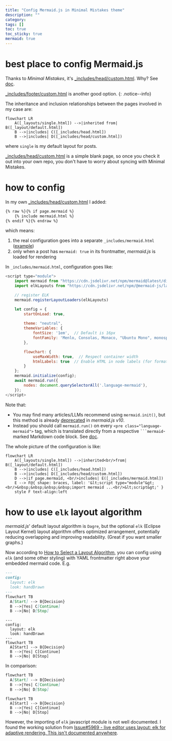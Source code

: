```yaml
---
title: "Config Mermaid.js in Minimal Mistakes theme"
description: ""
category: 
tags: []
toc: true
toc_sticky: true
mermaid: true
---
```


# best place to config Mermaid.js 

Thanks to _Minimal Mistakes_, it's [_includes/head/custom.html](https://github.com/mmistakes/minimal-mistakes/blob/master/_includes/head/custom.html). Why? See [doc](https://mmistakes.github.io/minimal-mistakes/docs/layouts/#head).

[_includes/footer/custom.html](https://github.com/mmistakes/minimal-mistakes/blob/master/_includes/footer/custom.html) is another good option.
{: .notice--info}

The inheritance and inclusion relationships between the pages involved in my case are:

```mermaid
flowchart LR
    A([_layouts/single.html]) -->|inherited from| B([_layout/default.html])
    B -->|includes| C([_includes/head.html])
    B -->|includes| D([_includes/head/custom.html])
```

where `single` is my default layout for posts.

[_includes/head/custom.html](https://github.com/mmistakes/minimal-mistakes/blob/master/_includes/head/custom.html) is a simple blank page, so once you check it out into your own repo, you don't have to worry about syncing with Minimal Mistakes.

# how to config

In my own [_includes/head/custom.html](https://github.com/erikyao/erikyao.github.io/blob/master/_includes/head/custom.html) I added:

```html
{% raw %}{% if page.mermaid %}
    {% include mermaid.html %}
{% endif %}{% endraw %}
```

which means:

1. the real configuration goes into a separate `_includes/mermaid.html` ([example](https://github.com/erikyao/erikyao.github.io/blob/master/_includes/mermaid.html))
2. only when a post has `mermaid: true` in its frontmatter, _mermaid.js_ is loaded for rendering

In `_includes/mermaid.html`, configuration goes like:

```js
<script type="module">
    import mermaid from "https://cdn.jsdelivr.net/npm/mermaid@latest/dist/mermaid.esm.min.mjs"
    import elkLayouts from "https://cdn.jsdelivr.net/npm/@mermaid-js/layout-elk@latest/dist/mermaid-layout-elk.esm.min.mjs"

    // register ELK
    mermaid.registerLayoutLoaders(elkLayouts)

    let config = { 
        startOnLoad: true,
        
        theme: "neutral",
        themeVariables: {
            fontSize: '1em',  // Default is 16px
            fontFamily: 'Menlo, Consolas, Monaco, "Ubuntu Mono", monospace'
        },

        flowchart: { 
            useMaxWidth: true,  // Respect container width
            htmlLabels: true  // Enable HTML in node labels (for formatting)
        } 
    };
    mermaid.initialize(config);
    await mermaid.run({
        nodes: document.querySelectorAll('.language-mermaid'),
    });
</script>
```

Note that: 

- You may find many articles/LLMs recommend using `mermaid.init()`, but this method is already [deprecated](https://mermaid.js.org/config/usage.html#calling-mermaid-init-deprecated) in _mermaid.js v10_.
- Instead you should call `mermaid.run()` on every `<pre class="language-mermaid">` tag, which is translated directly from a respective <code>```mermaid</code>-marked Markdown code block. See [doc](https://mermaid.js.org/config/usage.html#using-mermaid-run).

The whole picture of the configuration is like:

```mermaid
flowchart LR
    A([_layouts/single.html]) -->|inherited<br/>from| B([_layout/default.html])
    B -->|includes| C([_includes/head.html])
    B -->|includes| D([_includes/head/custom.html])
    D -->|if page.mermaid, <br/>includes| E([_includes/mermaid.html])
    E --> F@{ shape: braces, label: '&lt;script type="module"&gt;<br/>&nbsp;&nbsp;&nbsp;&nbsp;import mermaid ...<br/>&lt;script&gt;' }
    style F text-align:left
```

# how to use `elk` layout algorithm

_mermaid.js_' default layout algorithm is `Dagre`, but the optional `elk` (Eclipse Layout Kernel) layout algorithm offers optimized arrangement, potentially reducing overlapping and improving readability. (Great if you want smaller graphs.)

Now according to [How to Select a Layout Algorithm](https://mermaid.js.org/intro/syntax-reference.html#how-to-select-a-layout-algorithm), you can config using `elk` (and some other styling) with YAML frontmatter right above your embedded mermaid code. E.g.

```md
---
config:
  layout: elk
  look: handDrawn
---
flowchart TB
  A[Start] --> B{Decision}
  B -->|Yes| C[Continue]
  B -->|No| D[Stop]
```

```mermaid
---
config:
  layout: elk
  look: handDrawn
---
flowchart TB
  A[Start] --> B{Decision}
  B -->|Yes| C[Continue]
  B -->|No| D[Stop]
```

In comparison:

```md
flowchart TB
  A[Start] --> B{Decision}
  B -->|Yes| C[Continue]
  B -->|No| D[Stop]
```

```mermaid
flowchart TB
  A[Start] --> B{Decision}
  B -->|Yes| C[Continue]
  B -->|No| D[Stop]
```

However, the importing of `elk` javascript module is not well documented. I found the working solution from [Issue#5969 - live editor uses layout: elk for adaptive rendering. This isn't documented anywhere](https://github.com/mermaid-js/mermaid/issues/5969#issuecomment-2645923926).